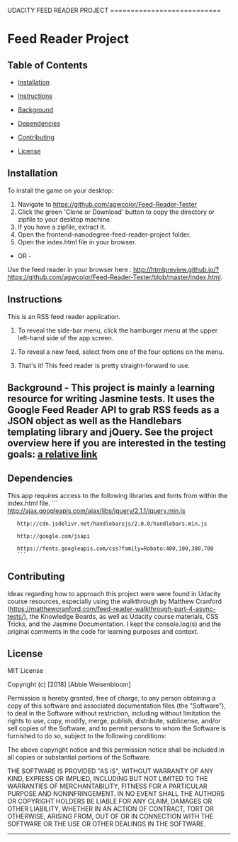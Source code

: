 UDACITY FEED READER PROJECT ===========================

# Feed Reader Project

## Table of Contents
* [Installation](#installation)
* [Instructions](#instructions)
* [Background](#background)

* [Dependencies](#dependencies)
* [Contributing](#contributing)
* [License](#license)

## Installation

To install the game on your desktop:
1. Navigate to https://github.com/agwcolor/Feed-Reader-Tester 
2. Click the green 'Clone or Download' button to copy the directory or zipfile to your desktop machine.
3. If you have a zipfile, extract it.
4. Open the frontend-nanodegree-feed-reader-project folder.
5. Open the index.html file in your browser.

- OR - 

Use the feed reader in your browser here : http://htmlpreview.github.io/?https://github.com/agwcolor/Feed-Reader-Tester/blob/master/index.html.

## Instructions

This is an RSS feed reader application. 

1. To reveal the side-bar menu, click the hamburger menu at the upper left-hand side of the app screen.

2. To reveal a new feed, select from one of the four options on the menu. 

3. That's it! This feed reader is pretty straight-forward to use.  

## Background - This project is mainly a learning resource for writing Jasmine tests. It uses the Google Feed Reader API to grab RSS feeds as a JSON object as well as the Handlebars templating library and jQuery. See the project overview here if you are interested in the testing goals: [a relative link](ProjectOverview.md) 

## Dependencies
This app requires access to the following libraries and fonts from within the index.html file.
       ```
       http://ajax.googleapis.com/ajax/libs/jquery/2.1.1/jquery.min.js

       http://cdn.jsdelivr.net/handlebarsjs/2.0.0/handlebars.min.js

       http://google.com/jsapi

	   https://fonts.googleapis.com/css?family=Roboto:400,100,300,700
       ```


## Contributing

Ideas regarding how to approach this project were were found in Udacity course resources, especially using the walkthrough by Matthew Cranford (https://matthewcranford.com/feed-reader-walkthrough-part-4-async-tests/), the  Knowledge Boards, as well as Udacity course materials, CSS Tricks, and the Jasmine Documentation.  I kept the console.log(s) and the original comments in the code for learning purposes and context.

## License

MIT License

Copyright (c) [2018] [Abbie Weisenbloom]

Permission is hereby granted, free of charge, to any person obtaining a copy
of this software and associated documentation files (the "Software"), to deal
in the Software without restriction, including without limitation the rights
to use, copy, modify, merge, publish, distribute, sublicense, and/or sell
copies of the Software, and to permit persons to whom the Software is
furnished to do so, subject to the following conditions:

The above copyright notice and this permission notice shall be included in all
copies or substantial portions of the Software.

THE SOFTWARE IS PROVIDED "AS IS", WITHOUT WARRANTY OF ANY KIND, EXPRESS OR
IMPLIED, INCLUDING BUT NOT LIMITED TO THE WARRANTIES OF MERCHANTABILITY,
FITNESS FOR A PARTICULAR PURPOSE AND NONINFRINGEMENT. IN NO EVENT SHALL THE
AUTHORS OR COPYRIGHT HOLDERS BE LIABLE FOR ANY CLAIM, DAMAGES OR OTHER
LIABILITY, WHETHER IN AN ACTION OF CONTRACT, TORT OR OTHERWISE, ARISING FROM,
OUT OF OR IN CONNECTION WITH THE SOFTWARE OR THE USE OR OTHER DEALINGS IN THE
SOFTWARE.

---------------------------------------



